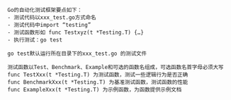     
    Go的自动化测试框架要点如下：
    - 测试代码以xxx_test.go方式命名
    - 测试代码中import “testing”
    - 测试函数形如 func Testxyz(t *Testing.T) {…}
    - 执行测试：go test

    go test默认运行所在目录下的xxx_test.go 的测试文件

    测试函数以Test、Benchmark、Example和可选的函数名组成，可选函数名首字母必须大写
    func TestXxx(t *Testing.T) 为测试函数，测试一些逻辑行为是否正确
    func BenchmarkXxx(t *Testing.T) 为基准测试函数，测试函数的性能
    func ExampleXxx(t *Testing.T) 为示例函数，为函数提供示例文档


    